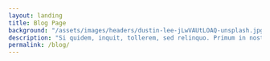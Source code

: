 ```yaml
---
layout: landing
title: Blog Page
background: "/assets/images/headers/dustin-lee-jLwVAUtLOAQ-unsplash.jpg"
description: "Si quidem, inquit, tollerem, sed relinquo. Primum in nostrane potestate est, quid meminerimus? Quae duo sunt, unum facit. Sint modo partes vitae beatae."
permalink: /blog/
---
```

